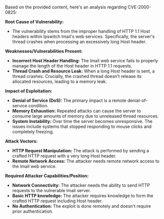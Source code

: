 Based on the provided content, here's an analysis regarding CVE-2000-0825:

**Root Cause of Vulnerability:**
- The vulnerability stems from the improper handling of HTTP 1.1 Host headers within Ipswitch Imail's web services. Specifically, the server's thread crashes when processing an excessively long Host header.

**Weaknesses/Vulnerabilities Present:**
- **Incorrect Host Header Handling:** The Imail web service fails to properly manage the length of the Host header in HTTP 1.1 requests.
- **Thread Crash and Resource Leak:** When a long Host header is sent, a thread crashes. Crucially, the crashed thread doesn't release its allocated resources, leading to a memory leak.

**Impact of Exploitation:**
- **Denial of Service (DoS):** The primary impact is a remote denial-of-service condition.
- **Memory Exhaustion:** Repeated attacks can cause the server to consume large amounts of memory due to unreleased thread resources.
- **System Instability:**  Over time the server becomes unresponsive. The issues include systems that stopped responding to mouse clicks and completely freezing.

**Attack Vectors:**
- **HTTP Request Manipulation:** The attack is performed by sending a crafted HTTP request with a very long Host header.
- **Remote Network Access:** The attacker needs remote network access to the Imail web service.

**Required Attacker Capabilities/Position:**
- **Network Connectivity:** The attacker needs the ability to send HTTP requests to the vulnerable Imail server.
- **Basic HTTP knowledge:** The attacker requires knowledge to form the crafted HTTP request including Host header.
- **No Authentication:**  The exploit is done remotely and doesn't require prior authentication.